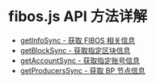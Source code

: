 # fibos.js API 方法详解

* [getInfoSync - 获取 FIBOS 相关信息](https://github.com/getive/fibos-tutorials/blob/master/api/getInfoSync.md)
* [getBlockSync - 获取指定区块信息](https://github.com/getive/fibos-tutorials/blob/master/api/getBlockSync.md)
* [getAccountSync - 获取指定账号信息](https://github.com/getive/fibos-tutorials/blob/master/api/getAccountSync.md)
* [getProducersSync - 获取 BP 节点信息](https://github.com/getive/fibos-tutorials/blob/master/api/getProducersSync.md)

